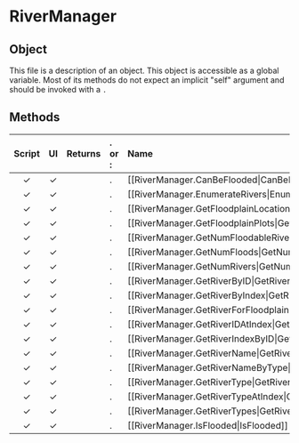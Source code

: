 # RiverManager
## Object
This file is a description of an object. This object is accessible as a global variable. Most of its methods do not expect an implicit "self" argument and should be invoked with a `.`

## Methods
| Script | UI  | Returns | . or : | Name | Arguments |
|:------:|:---:| -------:|:---- |:---- |:--------- |
|✓|✓| |.|[[RiverManager.CanBeFlooded\|CanBeFlooded]]| |
|✓|✓| |.|[[RiverManager.EnumerateRivers\|EnumerateRivers]]| |
|✓|✓| |.|[[RiverManager.GetFloodplainLocation\|GetFloodplainLocation]]| |
|✓|✓| |.|[[RiverManager.GetFloodplainPlots\|GetFloodplainPlots]]| |
|✓|✓| |.|[[RiverManager.GetNumFloodableRivers\|GetNumFloodableRivers]]| |
|✓|✓| |.|[[RiverManager.GetNumFloods\|GetNumFloods]]| |
|✓|✓| |.|[[RiverManager.GetNumRivers\|GetNumRivers]]| |
|✓|✓| |.|[[RiverManager.GetRiverByID\|GetRiverByID]]| |
|✓|✓| |.|[[RiverManager.GetRiverByIndex\|GetRiverByIndex]]| |
|✓|✓| |.|[[RiverManager.GetRiverForFloodplain\|GetRiverForFloodplain]]| |
|✓|✓| |.|[[RiverManager.GetRiverIDAtIndex\|GetRiverIDAtIndex]]| |
|✓|✓| |.|[[RiverManager.GetRiverIndexByID\|GetRiverIndexByID]]| |
|✓|✓| |.|[[RiverManager.GetRiverName\|GetRiverName]]| |
|✓|✓| |.|[[RiverManager.GetRiverNameByType\|GetRiverNameByType]]| |
|✓|✓| |.|[[RiverManager.GetRiverType\|GetRiverType]]| |
|✓|✓| |.|[[RiverManager.GetRiverTypeAtIndex\|GetRiverTypeAtIndex]]| |
|✓|✓| |.|[[RiverManager.GetRiverTypes\|GetRiverTypes]]| |
|✓|✓| |.|[[RiverManager.IsFlooded\|IsFlooded]]| |
